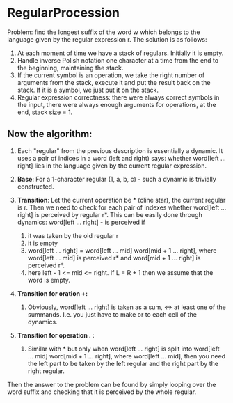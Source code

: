 # RegularProcession
Problem: find the longest suffix of the word w which belongs to the language given by the regular expression r.
The solution is as follows:
1) At each moment of time we have a stack of regulars. Initially it is empty.
2) Handle inverse Polish notation one character at a time from the end to the beginning, maintaining the stack.
3) If the current symbol is an operation, we take the right number of arguments from the stack, 
    execute it and put the result back on the stack.
   If it is a symbol, we just put it on the stack.
4) Regular expression correctness: there were always correct symbols in the input, there were always enough arguments for operations, 
    at the end, stack size = 1.

## Now the algorithm:
1) Each "regular" from the previous description is essentially a dynamic. It uses a pair of indices in a word (left and right)
    says: whether word[left ... right] lies in the language given by the current regular expression.

2) **Base**: For a 1-character regular (1, a, b, c) - such a dynamic is trivially constructed.
3) **Transition**: Let the current operation be * (cline star), the current regular is r.
    Then we need to check for each pair of indexes whether word[left ... right] is perceived by regular r*.
   This can be easily done through dynamics: word[left ... right] - is perceived if 
   1) it was taken by the old regular r
   2) it is empty
   3) word[left ... right] = word[left ... mid] word[mid + 1 ... right], where word[left ... mid] is perceived r* and word[mid + 1 ... right] is perceived r*.
   4) here left - 1 <= mid <= right. If L = R + 1 then we assume that the word is empty.
4) **Transition for oration +:**
      1) Obviously, word[left ... right] is taken as a sum, <=> at least one of the summands. I.e. you just have to make or to each cell of the dynamics.
5) **Transition for operation . :**
    1) Similar with * but only when word[left ... right] is split into word[left ... mid] word[mid + 1 ... right], where word[left ... mid], then you need the left part to be taken by the left regular and the right part by the right regular.


Then the answer to the problem can be found by simply looping over the word suffix and checking that it is perceived by the whole regular.
